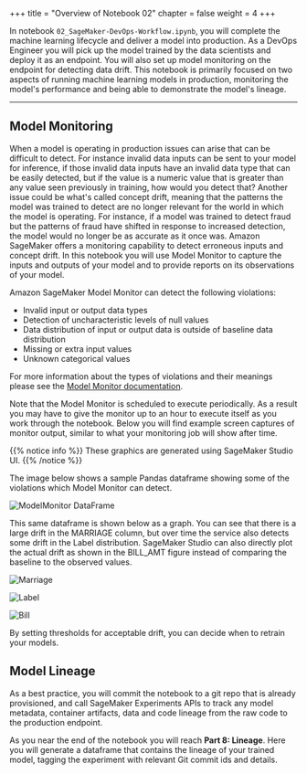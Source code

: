 +++
title = "Overview of Notebook 02"
chapter = false
weight = 4
+++

In notebook `02_SageMaker-DevOps-Workflow.ipynb`, you will complete the machine learning lifecycle and deliver a model into production.  As a DevOps Engineer you will pick up the model trained by the data scientists and deploy it as an endpoint.  You will also set up model monitoring on the endpoint for detecting data drift.  This notebook is primarily focused on two aspects of running machine learning models in production, monitoring the model's performance and being able to demonstrate the model's lineage.

---

## Model Monitoring

When a model is operating in production issues can arise that can be difficult to detect.  For instance invalid data inputs can be sent to your model for inference, if those invalid data inputs have an invalid data type that can be easily detected, but if the value is a numeric value that is greater than any value seen previously in training, how would you detect that?  Another issue could be what's called concept drift, meaning that the patterns the model was trained to detect are no longer relevant for the world in which the model is operating.  For instance, if a model was trained to detect fraud but the patterns of fraud have shifted in response to increased detection, the model would no longer be as accurate as it once was.  Amazon SageMaker offers a monitoring capability to detect erroneous inputs and concept drift.  In this notebook you will use Model Monitor to capture the inputs and outputs of your model and to provide reports on its observations of your model.

Amazon SageMaker Model Monitor can detect the following violations:

 - Invalid input or output data types
 - Detection of uncharacteristic levels of null values
 - Data distribution of input or output data is outside of baseline data distribution
 - Missing or extra input values
 - Unknown categorical values

For more information about the types of violations and their meanings please see the [Model Monitor documentation](https://docs.aws.amazon.com/sagemaker/latest/dg/model-monitor-interpreting-violations.html).

Note that the Model Monitor is scheduled to execute periodically.  As a result you may have to give the monitor up to an hour to execute itself as you work through the notebook.  Below you will find example screen captures of monitor output, similar to what your monitoring job will show after time.

{{% notice info %}}
These graphics are generated using SageMaker Studio UI. 
{{% /notice %}}

The image below shows a sample Pandas dataframe showing some of the violations which Model Monitor can detect.

![ModelMonitor DataFrame](/images/MM_dataframe.png)

This same dataframe is shown below as a graph.  You can see that there is a large drift in the MARRIAGE column, but over time the service also detects some drift in the Label distribution. SageMaker Studio can also directly plot the actual drift as shown in the BILL_AMT figure instead of comparing the baseline to the observed values. 

![Marriage](/images/Marriage_drift.png)


![Label](/images/Label_drift.png)


![Bill](/images/Bill_drift.png)


By setting thresholds for acceptable drift, you can decide when to retrain your models. 

## Model Lineage

As a best practice, you will commit the notebook to a git repo that is already provisioned, and call SageMaker Experiments APIs to track any model metadata, container artifacts, data and code lineage from the raw code to the production endpoint.

As you near the end of the notebook you will reach **Part 8: Lineage**. Here you will generate a dataframe that contains the lineage of your trained model, tagging the experiment with relevant Git commit ids and details. 










